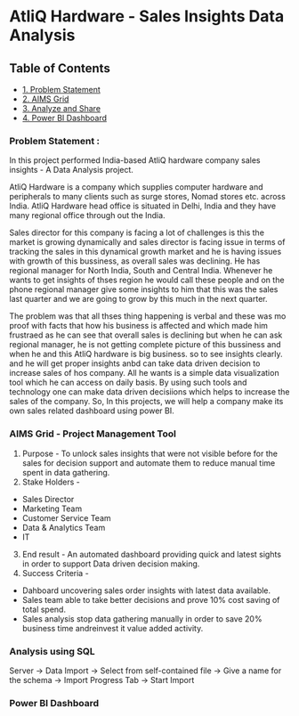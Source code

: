 # AtliQ Hardware - Sales Insights Data Analysis

## <span> Table of Contents </span>
* [1. Problem Statement](#1-problem-statement)
* [2. AIMS Grid](#2-aims-grid)
* [3. Analyze and Share](#3-analyze-and-share)
* [4. Power BI Dashboard](#4-power-bi-dashboard)
  
### Problem Statement :
In this project performed India-based AtliQ hardware company sales insights - A Data Analysis project.

AtliQ Hardware is a company which supplies computer hardware and peripherals to many clients such as surge stores, Nomad stores etc. across India. AtliQ Hardware head office is situated in Delhi, India and they have many regional office through out the India.

Sales director for this company is facing a lot of challenges is this the market is growing dynamically and sales director is facing issue in terms of tracking the sales in this dynamical growth market and he is having issues with growth of this bussiness, as overall sales was declining. He has regional manager for North India, South and Central India. Whenever he wants to get insights of thses region he would call these people and on the phone regional manager give some insights to him that this was the sales last quarter and we are going to grow by this much in the next quarter.

The problem was that all thses thing happening is verbal and these was mo proof with facts that how his business is affected and which made him frustraed as he can see that overall sales is declining but when he can ask regional manager, he is not getting complete picture of this bussiness and when he and this AtliQ hardware is big business. so to see insights clearly. and he will get proper insights anbd can take data driven decision to increase sales of hos company. All he wants is a simple data visualization tool which he can access on daily basis. By using such tools and technology one can make data driven decisiions which helps to increase the sales of the company. So, In this projects, we will help a company make its own sales related dashboard using power BI.

### AIMS Grid - Project Management Tool
1. Purpose - To unlock sales insights that were not visible before for the sales for decision support and automate them to reduce manual time spent in data gathering.
2. Stake Holders -
* Sales Director
* Marketing Team
* Customer Service Team
* Data & Analytics Team
* IT
3. End result - An automated dashboard providing quick and latest sights in order to support Data driven decision making.
4. Success Criteria -
* Dahboard uncovering sales order insights with latest data available.
* Sales team able to take better decisions and prove 10% cost saving of total spend.
* Sales analysis stop data gathering manually in order to save 20% business time andreinvest it value added activity.

### Analysis using SQL
Server -> Data Import -> Select from self-contained file -> Give a name for the schema -> Import Progress Tab -> Start Import

### Power BI Dashboard
